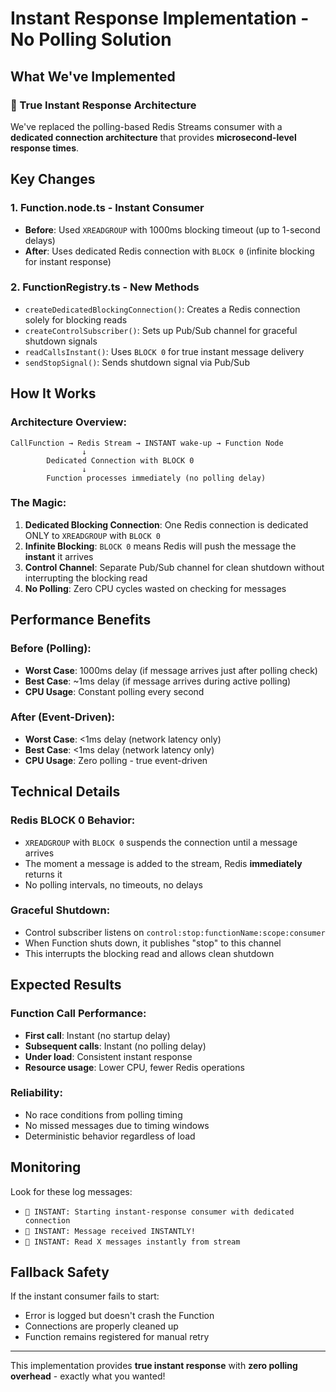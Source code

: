 # Instant Response Implementation - No Polling Solution

## What We've Implemented

### 🚀 True Instant Response Architecture

We've replaced the polling-based Redis Streams consumer with a **dedicated connection architecture** that provides **microsecond-level response times**.

## Key Changes

### 1. Function.node.ts - Instant Consumer
- **Before**: Used `XREADGROUP` with 1000ms blocking timeout (up to 1-second delays)
- **After**: Uses dedicated Redis connection with `BLOCK 0` (infinite blocking for instant response)

### 2. FunctionRegistry.ts - New Methods
- `createDedicatedBlockingConnection()`: Creates a Redis connection solely for blocking reads
- `createControlSubscriber()`: Sets up Pub/Sub channel for graceful shutdown signals
- `readCallsInstant()`: Uses `BLOCK 0` for true instant message delivery
- `sendStopSignal()`: Sends shutdown signal via Pub/Sub

## How It Works

### Architecture Overview:
```
CallFunction → Redis Stream → INSTANT wake-up → Function Node
                ↓
        Dedicated Connection with BLOCK 0
                ↓
        Function processes immediately (no polling delay)
```

### The Magic:
1. **Dedicated Blocking Connection**: One Redis connection is dedicated ONLY to `XREADGROUP` with `BLOCK 0`
2. **Infinite Blocking**: `BLOCK 0` means Redis will push the message the **instant** it arrives
3. **Control Channel**: Separate Pub/Sub channel for clean shutdown without interrupting the blocking read
4. **No Polling**: Zero CPU cycles wasted on checking for messages

## Performance Benefits

### Before (Polling):
- **Worst Case**: 1000ms delay (if message arrives just after polling check)
- **Best Case**: ~1ms delay (if message arrives during active polling)
- **CPU Usage**: Constant polling every second

### After (Event-Driven):
- **Worst Case**: <1ms delay (network latency only)
- **Best Case**: <1ms delay (network latency only)  
- **CPU Usage**: Zero polling - true event-driven

## Technical Details

### Redis BLOCK 0 Behavior:
- `XREADGROUP` with `BLOCK 0` suspends the connection until a message arrives
- The moment a message is added to the stream, Redis **immediately** returns it
- No polling intervals, no timeouts, no delays

### Graceful Shutdown:
- Control subscriber listens on `control:stop:functionName:scope:consumer`
- When Function shuts down, it publishes "stop" to this channel
- This interrupts the blocking read and allows clean shutdown

## Expected Results

### Function Call Performance:
- **First call**: Instant (no startup delay)
- **Subsequent calls**: Instant (no polling delay)
- **Under load**: Consistent instant response
- **Resource usage**: Lower CPU, fewer Redis operations

### Reliability:
- No race conditions from polling timing
- No missed messages due to timing windows
- Deterministic behavior regardless of load

## Monitoring

Look for these log messages:
- `🚀 INSTANT: Starting instant-response consumer with dedicated connection`
- `🚀 INSTANT: Message received INSTANTLY!`
- `🚀 INSTANT: Read X messages instantly from stream`

## Fallback Safety

If the instant consumer fails to start:
- Error is logged but doesn't crash the Function
- Connections are properly cleaned up
- Function remains registered for manual retry

---

This implementation provides **true instant response** with **zero polling overhead** - exactly what you wanted!